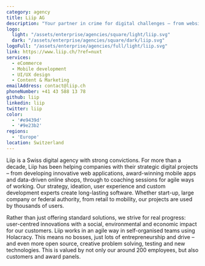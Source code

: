```yaml
---
category: agency
title: Liip AG
description: "Your partner in crime for digital challenges – from websites, mobile apps and online shops through to change management."
logo:
  light: "/assets/enterprise/agencies/square/light/liip.svg"
  dark: "/assets/enterprise/agencies/square/dark/liip.svg"
logoFull: "/assets/enterprise/agencies/full/light/liip.svg"
link: https://www.liip.ch/?ref=nuxt
services:
  - eCommerce
  - Mobile development
  - UI/UX design
  - Content & Marketing
emailAddress: contact@liip.ch
phoneNumber: +41 43 588 13 78
github: liip
linkedin: liip
twitter: liip
color:
  - '#e9439d'
  - '#9e23b2'
regions:
  - 'Europe'
location: Switzerland
---
```


Liip is a Swiss digital agency with strong convictions. For more than a decade, Liip has been helping companies with their strategic digital projects – from developing innovative web applications, award-winning mobile apps and data-driven online shops, through to coaching sessions for agile ways of working. Our strategy, ideation, user experience and custom development experts create long-lasting software. Whether start-up, large company or federal authority, from retail to mobility, our projects are used by thousands of users.

Rather than just offering standard solutions, we strive for real progress: user-centred innovations with a social, environmental and economic impact for our customers. Liip works in an agile way in self-organised teams using Holacracy. This means no bosses, just lots of entrepreneurship and drive – and even more open source, creative problem solving, testing and new technologies. This is valued by not only our around 200 employees, but also customers and award panels.
